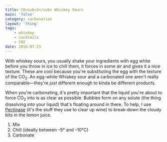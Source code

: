 ```yaml
---
title: CO<sub>2</sub> Whiskey Sours
main: 'false'
category: carbonation
layout: 'thing'
tags:
    - whiskey
    - cocktails
    - C02
date: 2016-07-23
---
```


With whiskey sours, you usually shake your ingredients with egg white before you throw in ice to chill them, it forces in some air and gives it a nice texture. These are cool because you're substituting the egg with the texture of the CO<sub>2</sub>. An egg-white Whiskey sour and a carbonated one aren't really comparable—they're _just_ different enough to kinda be different products. 

<!-- ![CO<sub>2</sub> Whiskey Sour in a champagne flute](/images/share/Asset.jpg)
{: .break-box-img }
 -->
When you're carbonating, it's pretty important that the liquid you're about to force CO<sub>2</sub> into is as clear as possible. Bubbles form on any solute (the thing dissolving _into_ your liquid) that's floating around in there. To help, I use [Pectinase](http://amzn.to/2665YAz) (it's the stuff they use to clear up wine) to break-down the cloudy bits in the lemon juice.

1. Mix
2. Chill (ideally between –5° and –10°C)
3. Carbonate
